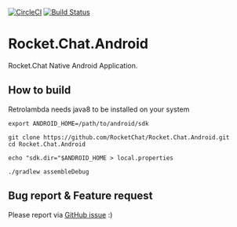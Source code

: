 [![CircleCI](https://circleci.com/gh/RocketChat/Rocket.Chat.Android/tree/develop.svg?style=shield)](https://circleci.com/gh/RocketChat/Rocket.Chat.Android/tree/develop) [![Build Status](https://travis-ci.org/RocketChat/Rocket.Chat.Android.svg?branch=develop)](https://travis-ci.org/RocketChat/Rocket.Chat.Android)

# Rocket.Chat.Android
Rocket.Chat Native Android Application.

## How to build

Retrolambda needs java8 to be installed on your system
```
export ANDROID_HOME=/path/to/android/sdk

git clone https://github.com/RocketChat/Rocket.Chat.Android.git
cd Rocket.Chat.Android

echo "sdk.dir="$ANDROID_HOME > local.properties

./gradlew assembleDebug
```


## Bug report & Feature request

Please report via [GitHub issue](https://github.com/RocketChat/Rocket.Chat.Android/issues) :)
